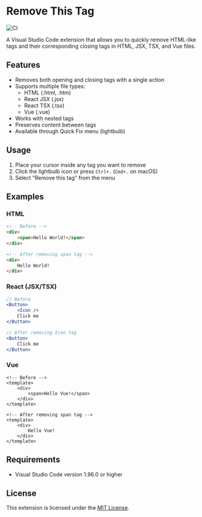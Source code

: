 # Remove This Tag
![CI](https://github.com/tommykw/remove-this-tag/workflows/CI/badge.svg)

A Visual Studio Code extension that allows you to quickly remove HTML-like tags and their corresponding closing tags in HTML, JSX, TSX, and Vue files.

## Features

- Removes both opening and closing tags with a single action
- Supports multiple file types:
  - HTML (.html, .htm)
  - React JSX (.jsx)
  - React TSX (.tsx)
  - Vue (.vue)
- Works with nested tags
- Preserves content between tags
- Available through Quick Fix menu (lightbulb)

## Usage

1. Place your cursor inside any tag you want to remove
2. Click the lightbulb icon or press `Ctrl+.` (`Cmd+.` on macOS)
3. Select "Remove this tag" from the menu

## Examples

### HTML
```html
<!-- Before -->
<div>
    <span>Hello World!</span>
</div>

<!-- After removing span tag -->
<div>
    Hello World!
</div>
```

### React (JSX/TSX)
```jsx
// Before
<Button>
    <Icon />
    Click me
</Button>

// After removing Icon tag
<Button>
    Click me
</Button>
```

### Vue
```vue
<!-- Before -->
<template>
    <div>
        <span>Hello Vue!</span>
    </div>
</template>

<!-- After removing span tag -->
<template>
    <div>
        Hello Vue!
    </div>
</template>
```

## Requirements

- Visual Studio Code version 1.96.0 or higher

## License

This extension is licensed under the [MIT License](LICENSE).
